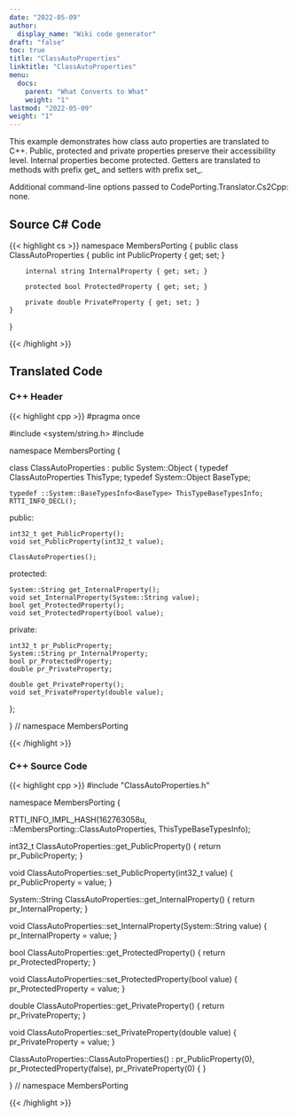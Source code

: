 ```yaml
---
date: "2022-05-09"
author:
  display_name: "Wiki code generator"
draft: "false"
toc: true
title: "ClassAutoProperties"
linktitle: "ClassAutoProperties"
menu:
  docs:
    parent: "What Converts to What"
    weight: "1"
lastmod: "2022-05-09"
weight: "1"
---
```


This example demonstrates how class auto properties are translated to C++. Public, protected and private properties preserve their accessibility level. Internal properties become protected. Getters are translated to  methods with prefix get_ and setters with prefix set_.

Additional command-line options passed to CodePorting.Translator.Cs2Cpp: none.

## Source C# Code ##

{{< highlight cs >}}
namespace MembersPorting
{
    public class ClassAutoProperties
    {
        public int PublicProperty { get; set; }

        internal string InternalProperty { get; set; }

        protected bool ProtectedProperty { get; set; }

        private double PrivateProperty { get; set; }
    }
}

{{< /highlight >}}

## Translated Code ##

### C++ Header ###

{{< highlight cpp >}}
#pragma once

#include <system/string.h>
#include <cstdint>

namespace MembersPorting {

class ClassAutoProperties : public System::Object
{
    typedef ClassAutoProperties ThisType;
    typedef System::Object BaseType;
    
    typedef ::System::BaseTypesInfo<BaseType> ThisTypeBaseTypesInfo;
    RTTI_INFO_DECL();
    
public:

    int32_t get_PublicProperty();
    void set_PublicProperty(int32_t value);
    
    ClassAutoProperties();
    
protected:

    System::String get_InternalProperty();
    void set_InternalProperty(System::String value);
    bool get_ProtectedProperty();
    void set_ProtectedProperty(bool value);
    
private:

    int32_t pr_PublicProperty;
    System::String pr_InternalProperty;
    bool pr_ProtectedProperty;
    double pr_PrivateProperty;
    
    double get_PrivateProperty();
    void set_PrivateProperty(double value);
    
};

} // namespace MembersPorting



{{< /highlight >}}

### C++ Source Code ###

{{< highlight cpp >}}
#include "ClassAutoProperties.h"

namespace MembersPorting {

RTTI_INFO_IMPL_HASH(162763058u, ::MembersPorting::ClassAutoProperties, ThisTypeBaseTypesInfo);

int32_t ClassAutoProperties::get_PublicProperty()
{
    return pr_PublicProperty;
}

void ClassAutoProperties::set_PublicProperty(int32_t value)
{
    pr_PublicProperty = value;
}

System::String ClassAutoProperties::get_InternalProperty()
{
    return pr_InternalProperty;
}

void ClassAutoProperties::set_InternalProperty(System::String value)
{
    pr_InternalProperty = value;
}

bool ClassAutoProperties::get_ProtectedProperty()
{
    return pr_ProtectedProperty;
}

void ClassAutoProperties::set_ProtectedProperty(bool value)
{
    pr_ProtectedProperty = value;
}

double ClassAutoProperties::get_PrivateProperty()
{
    return pr_PrivateProperty;
}

void ClassAutoProperties::set_PrivateProperty(double value)
{
    pr_PrivateProperty = value;
}

ClassAutoProperties::ClassAutoProperties() : pr_PublicProperty(0), pr_ProtectedProperty(false), pr_PrivateProperty(0)
{
}

} // namespace MembersPorting

{{< /highlight >}}
